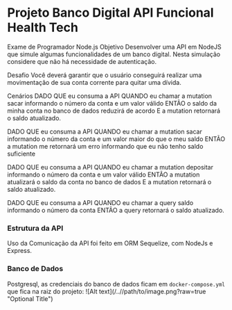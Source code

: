 
# Projeto Banco Digital API Funcional Health Tech

Exame de Programador Node.js
Objetivo
Desenvolver uma API em NodeJS que simule algumas funcionalidades de um banco digital. Nesta simulação considere que não há necessidade de autenticação.

Desafio
Você deverá garantir que o usuário conseguirá realizar uma movimentação de sua conta corrente para quitar uma dívida.

Cenários
DADO QUE eu consuma a API
QUANDO eu chamar a mutation sacar informando o número da conta e um valor válido
ENTÃO o saldo da minha conta no banco de dados reduzirá de acordo
E a mutation retornará o saldo atualizado.

DADO QUE eu consuma a API
QUANDO eu chamar a mutation sacar informando o número da conta e um valor maior do que o meu saldo
ENTÃO a mutation me retornará um erro informando que eu não tenho saldo suficiente

DADO QUE eu consuma a API
QUANDO eu chamar a mutation depositar informando o número da conta e um valor válido
ENTÃO a mutation atualizará o saldo da conta no banco de dados
E a mutation retornará o saldo atualizado.

DADO QUE eu consuma a API
QUANDO eu chamar a query saldo informando o número da conta
ENTÃO a query retornará o saldo atualizado.

### Estrutura da API
Uso da Comunicação da API foi feito em ORM Sequelize, com NodeJs e Express.

### Banco de Dados
Postgresql, as credenciais do banco de dados ficam em <code>docker-compose.yml</code> que fica na raiz do projeto:
![Alt text](/../<branch name>/path/to/image.png?raw=true "Optional Title")


